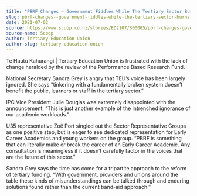 ```yaml
---
title: "PBRF Changes – Government Fiddles While The Tertiary Sector Burns"
slug: pbrf-changes--government-fiddles-while-the-tertiary-sector-burns
date: 2021-07-02
source: https://www.scoop.co.nz/stories/ED2107/S00005/pbrf-changes-government-fiddles-while-the-tertiary-sector-burns.htm
source-name: Scoop
author: Tertiary Education Union
author-slug: tertiary-education-union
---
```


<p>Te Hautū Kahurangi | Tertiary Education Union is
frustrated with the lack of change heralded
by the review of the Performance Based Research
Fund.</p>

<p>National Secretary Sandra Grey is angry that
TEU’s voice has been largely ignored. She says
“tinkering with a fundamentally broken system doesn’t
benefit the public, learners or staff in the tertiary
sector.”</p>

<p>IPC Vice President Julie Douglas was
extremely disappointed with the announcement. “This is
just another example of the intrenched ignorance of our
academic workloads.”</p>

<p>U35 representative Zoë Port
singled out the Sector Representative Groups as one positive
step, but is eager to see dedicated representation for Early
Career Academics and young workers on the group. “PBRF is
something that can literally make or break the career of an
Early Career Academic. Any consultation is meaningless if it
doesn’t carefully factor in the voices that are the future
of this sector.”</p>

<p>Sandra Grey says the time has come
for a tripartite approach to the reform of tertiary funding.
“With government, providers and unions around the table
these kinds of misunderstandings can be talked through and
enduring solutions found rather than the current band-aid
approach.”</p>